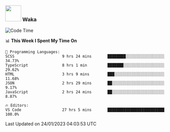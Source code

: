 ### <img src="https://media.giphy.com/media/VgCDAzcKvsR6OM0uWg/giphy.gif" width="50"> Waka

  <!--START_SECTION:waka-->
![Code Time](http://img.shields.io/badge/Code%20Time-1%2C206%20hrs%2036%20mins-blue)

📊 **This Week I Spent My Time On** 

```text
💬 Programming Languages: 
SCSS                     9 hrs 24 mins       ████████░░░░░░░░░░░░░░░░░   34.73% 
TypeScript               8 hrs 1 min         ███████░░░░░░░░░░░░░░░░░░   29.62% 
HTML                     3 hrs 9 mins        ███░░░░░░░░░░░░░░░░░░░░░░   11.68% 
JSON                     2 hrs 29 mins       ██░░░░░░░░░░░░░░░░░░░░░░░   9.17% 
JavaScript               2 hrs 24 mins       ██░░░░░░░░░░░░░░░░░░░░░░░   8.87%

🔥 Editors: 
VS Code                  27 hrs 5 mins       █████████████████████████   100.0%

```


 Last Updated on 24/01/2023 04:03:53 UTC
<!--END_SECTION:waka-->
